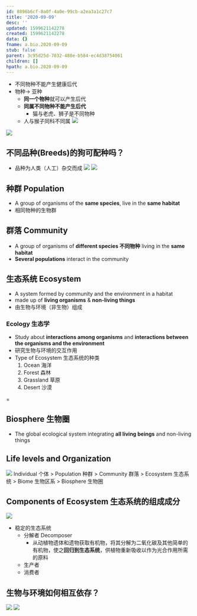```yaml
---
id: 8896b6cf-8a0f-4a0e-99cb-a2ea3a1c27c7
title: '2020-09-09'
desc: ''
updated: 1599621142278
created: 1599621142278
data: {}
fname: a.bio.2020-09-09
stub: false
parent: 3c95d25d-7032-488e-b584-ec4d38754061
children: []
hpath: a.bio.2020-09-09
---
```

- 不同物种不能产生健康后代
- 物种-> 亚种
  - **同一个物种**就可以产生后代
  - **同属不同物种不能产生后代**
    - 猫与老虎、狮子是不同物种
  - 人与猴子同科不同属
    ![](/assets/images/2020-09-09-11-14-55.png)

![](/assets/images/2020-09-09-11-26-10.png)

## 不同品种(Breeds)的狗可配种吗？

- 品种为人类（人工）杂交而成
  ![](/assets/images/2020-09-09-11-18-03.png)
  ![](/assets/images/2020-09-09-11-20-33.png)

## 种群 Population

- A group of organisms of the **same species**, live in the **same habitat**
- 相同物种的生物群

## 群落 Community

- A group of organisms of **different species 不同物种** living in the **same habitat**
- **Several populations** interact in the community

## 生态系统 Ecosystem

- A system formed by community and the environment in a habitat
- made up of **living organisms** & **non-living things**
- 由生物与环境（非生物）组成

### Ecology 生态学

- Study about **interactions among organisms** and **interactions between the organisms and the environment**
- 研究生物与环境的交互作用
- Type of Ecosystem 生态系统的种类
  1. Ocean 海洋
  2. Forest 森林
  3. Grassland 草原
  4. Desert 沙漠

=

## Biosphere 生物圈

- The global ecological system integrating **all living beings** and non-living things 

## Life levels and Organization

![](/assets/images/2020-09-09-11-28-39.png)
Individual 个体 > Population 种群 > Community 群落 > Ecosystem 生态系统 > Biome 生物区系 > Biosphere 生物圈

## Components of Ecosystem 生态系统的组成成分

![](/assets/images/2020-09-09-11-48-54.png)

- 稳定的生态系统
  - 分解者 Decomposer
    - 从动植物遗体和遗物获取有机物，将其分解为二氧化碳及其他简单的有机物，使之**回归到生态系统**，供植物重新吸收以作为光合作用所需的原料
  - 生产者
  - 消费者

## 生物与环境如何相互依存？

![](/assets/images/2020-09-09-12-00-23.png)
![](/assets/images/2020-09-09-12-02-28.png)
